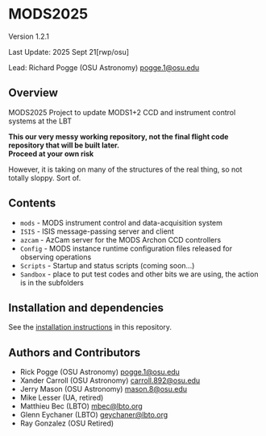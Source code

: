 # MODS2025
Version 1.2.1

Last Update: 2025 Sept 21[rwp/osu]

Lead: Richard Pogge (OSU Astronomy) pogge.1@osu.edu

## Overview
MODS2025 Project to update MODS1+2 CCD and instrument control systems at the LBT

**This our very messy working repository, not the final flight code repository that will be built later.  
Proceed at your own risk**

However, it is taking on many of the structures of the real thing, so not totally sloppy.  Sort of.

## Contents

  * `mods` - MODS instrument control and data-acquisition system
  * `ISIS` - ISIS message-passing server and client
  * `azcam` - AzCam server for the MODS Archon CCD controllers
  * `Config` - MODS instance runtime configuration files released for observing operations
  * `Scripts` - Startup and status scripts (coming soon...)
  * `Sandbox` - place to put test codes and other bits we are using, the action is in the subfolders

## Installation and dependencies

See the [installation instructions](INSTALL.md) in this repository. 

## Authors and Contributors

- Rick Pogge (OSU Astronomy) pogge.1@osu.edu
- Xander Carroll (OSU Astronomy) carroll.892@osu.edu
- Jerry Mason (OSU Astronomy) mason.8@osu.edu
- Mike Lesser (UA, retired)
- Matthieu Bec (LBTO) mbec@lbto.org
- Glenn Eychaner (LBTO) geychaner@lbto.org
- Ray Gonzalez (OSU Retired)
